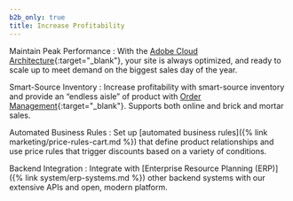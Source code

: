 ```yaml
---
b2b_only: true
title: Increase Profitability
---
```


Maintain Peak Performance
: With the [Adobe Cloud Architecture][1]{:target="_blank"}, your site is always optimized, and ready to scale up to meet demand on the biggest sales day of the year.

Smart-Source Inventory
: Increase profitability with smart-source inventory and provide an “endless aisle” of product with [Order Management][2]{:target="_blank"}. Supports both online and brick and mortar sales.

Automated Business Rules
: Set up [automated business rules]({% link marketing/price-rules-cart.md %}) that define product relationships and use price rules that trigger discounts based on a variety of conditions.

Backend Integration
: Integrate with [Enterprise Resource Planning (ERP)]({% link system/erp-systems.md %}) other backend systems with our extensive APIs and open, modern platform.

[1]: https://magento.com/products/magento-commerce
[2]: https://magento.com/products/order-management
